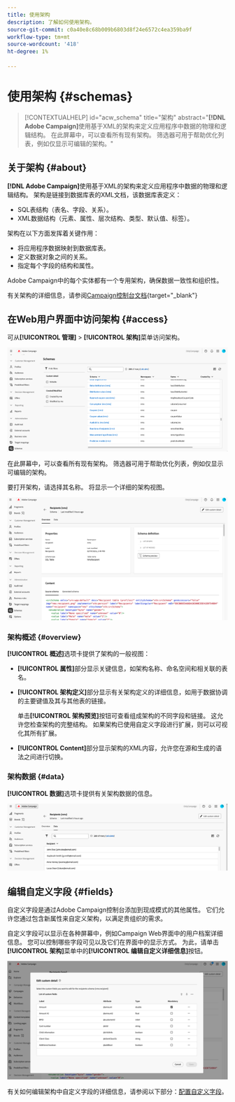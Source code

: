 ```yaml
---
title: 使用架构
description: 了解如何使用架构。
source-git-commit: c0a40e8c68b009b6803d8f24e6572c4ea359ba9f
workflow-type: tm+mt
source-wordcount: '418'
ht-degree: 1%

---
```


# 使用架构 {#schemas}

>[!CONTEXTUALHELP]
>id="acw_schema"
>title="架构"
>abstract="**[!DNL Adobe Campaign]**&#x200B;使用基于XML的架构来定义应用程序中数据的物理和逻辑结构。 在此屏幕中，可以查看所有现有架构。 筛选器可用于帮助优化列表，例如仅显示可编辑的架构。"

## 关于架构 {#about}

**[!DNL Adobe Campaign]**&#x200B;使用基于XML的架构来定义应用程序中数据的物理和逻辑结构。 架构是链接到数据库表的XML文档，该数据库表定义：

* SQL表结构（表名、字段、关系）。
* XML数据结构（元素、属性、层次结构、类型、默认值、标签）。

架构在以下方面发挥着关键作用：

* 将应用程序数据映射到数据库表。
* 定义数据对象之间的关系。
* 指定每个字段的结构和属性。

Adobe Campaign中的每个实体都有一个专用架构，确保数据一致性和组织性。

有关架构的详细信息，请参阅[Campaign控制台文档](https://experienceleague.adobe.com/en/docs/campaign/campaign-v8/developer/shemas-forms/schemas){target="_blank"}

## 在Web用户界面中访问架构 {#access}

可从&#x200B;**[!UICONTROL 管理]** > **[!UICONTROL 架构]**&#x200B;菜单访问架构。

![](assets/schemas-list.png)

在此屏幕中，可以查看所有现有架构。 筛选器可用于帮助优化列表，例如仅显示可编辑的架构。

要打开架构，请选择其名称。 将显示一个详细的架构视图。

![](assets/schema-details.png)

### 架构概述 {#overview}

**[!UICONTROL 概述]**&#x200B;选项卡提供了架构的一般视图：

* **[!UICONTROL 属性]**&#x200B;部分显示关键信息，如架构名称、命名空间和相关联的表名。

* **[!UICONTROL 架构定义]**&#x200B;部分显示有关架构定义的详细信息，如用于数据协调的主要键值及其与其他表的链接。

  单击&#x200B;**[!UICONTROL 架构预览]**&#x200B;按钮可查看组成架构的不同字段和链接。 这允许您检查架构的完整结构。 如果架构已使用自定义字段进行扩展，则可以可视化其所有扩展。

* **[!UICONTROL Content]**&#x200B;部分显示架构的XML内容，允许您在源和生成的语法之间进行切换。

### 架构数据 {#data}

**[!UICONTROL 数据]**&#x200B;选项卡提供有关架构数据的信息。

![](assets/schemas-data.png)

## 编辑自定义字段 {#fields}

自定义字段是通过Adobe Campaign控制台添加到现成模式的其他属性。 它们允许您通过包含新属性来自定义架构，以满足贵组织的需求。

自定义字段可以显示在各种屏幕中，例如Campaign Web界面中的用户档案详细信息。 您可以控制哪些字段可见以及它们在界面中的显示方式。 为此，请单击&#x200B;**[!UICONTROL 架构]**&#x200B;菜单中的&#x200B;**[!UICONTROL 编辑自定义详细信息]**&#x200B;按钮。

![](assets/schemas-custom.png)

有关如何编辑架构中自定义字段的详细信息，请参阅以下部分：[配置自定义字段](../administration/custom-fields.md)。
